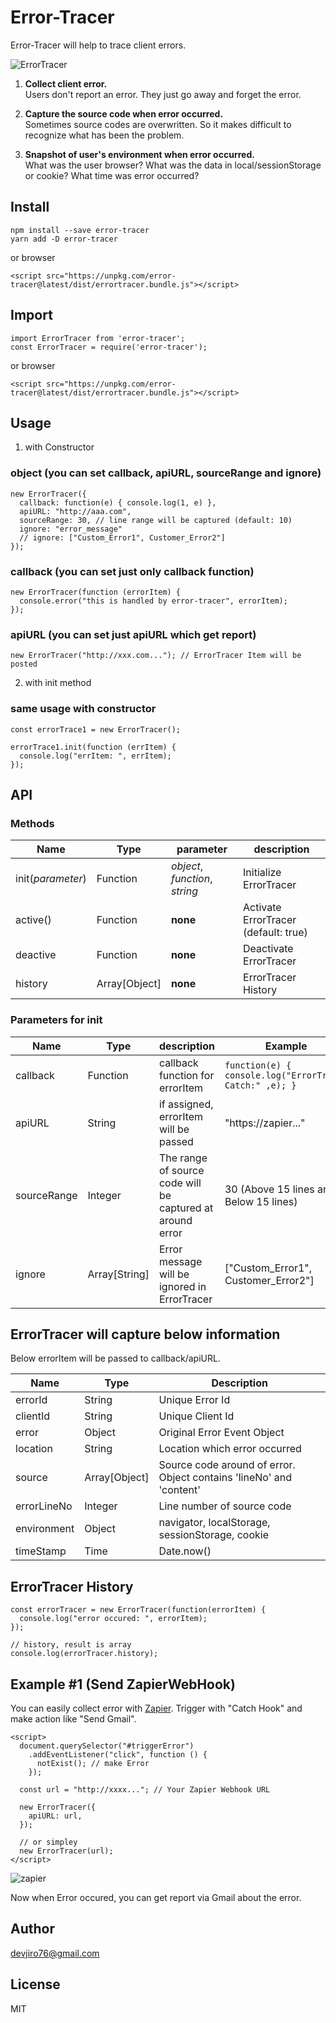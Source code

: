 # Error-Tracer

Error-Tracer will help to trace client errors.

![ErrorTracer](https://user-images.githubusercontent.com/25057349/41692482-88432d6c-753b-11e8-9493-07a22aa3c6d6.png)

1. **Collect client error.**  
Users don't report an error. They just go away and forget the error.

2. **Capture the source code when error occurred.**  
Sometimes source codes are overwritten. So it makes difficult to recognize what has been the problem.

3. **Snapshot of user's environment when error occurred.**  
What was the user browser?
What was the data in local/sessionStorage or cookie?
What time was error occurred?


## Install
```
npm install --save error-tracer
yarn add -D error-tracer
```
or browser
```
<script src="https://unpkg.com/error-tracer@latest/dist/errortracer.bundle.js"></script>
```


## Import
```
import ErrorTracer from 'error-tracer';
const ErrorTracer = require('error-tracer');
```
or browser
```
<script src="https://unpkg.com/error-tracer@latest/dist/errortracer.bundle.js"></script>
```

## Usage
1. with Constructor
### object (you can set callback, apiURL, sourceRange and ignore)
```
new ErrorTracer({
  callback: function(e) { console.log(1, e) },
  apiURL: "http://aaa.com",
  sourceRange: 30, // line range will be captured (default: 10)
  ignore: "error_message"
  // ignore: ["Custom_Error1", Customer_Error2"]
});
```
### callback (you can set just only callback function)
```
new ErrorTracer(function (errorItem) {
  console.error("this is handled by error-tracer", errorItem);
});
```
### apiURL (you can set just apiURL which get report)
```
new ErrorTracer("http://xxx.com..."); // ErrorTracer Item will be posted
```

2. with init method
### same usage with constructor
```
const errorTrace1 = new ErrorTracer();

errorTrace1.init(function (errItem) {
  console.log("errItem: ", errItem);
});
```

## API
### Methods
| Name              | Type     | parameter                            | description                          |
|-------------------|----------|--------------------------------------|--------------------------------------|
| init(_parameter_) | Function | _object_, _function_, _string_ | Initialize ErrorTracer               |
| active()          | Function | __none__                             | Activate ErrorTracer (default: true) |
| deactive          | Function | __none__                             | Deactivate ErrorTracer               |
| history           | Array[Object]    | __none__                             | ErrorTracer History                  |

### Parameters for init
| Name        | Type          | description                                                | Example                                                   |
|-------------|---------------|------------------------------------------------------------|-----------------------------------------------------------|
| callback    | Function      | callback function for errorItem                            | `function(e) { console.log("ErrorTracer Catch:" ,e); }` |
| apiURL      | String        | if assigned, errorItem will be passed                      | "https://zapier..."                                       |
| sourceRange | Integer       | The range of source code will be captured at around error  | 30 (Above 15 lines and Below 15 lines)                    |
| ignore      | Array[String] | Error message will be ignored in ErrorTracer               | ["Custom_Error1", Customer_Error2"]  


## ErrorTracer will capture below information
Below errorItem will be passed to callback/apiURL.

| Name        | Type          | Description                                                         |
|-------------|---------------|---------------------------------------------------------------------|
| errorId     | String        | Unique Error Id                                                     |
| clientId    | String        | Unique Client Id                                                    |
| error       | Object        | Original Error Event Object                                         |
| location    | String        | Location which error occurred                                       |
| source      | Array[Object] | Source code around of error. Object contains 'lineNo' and 'content' |
| errorLineNo | Integer       | Line number of source code                                          |
| environment | Object        | navigator, localStorage, sessionStorage, cookie                     |
| timeStamp   | Time          | Date.now()                                                          |

## ErrorTracer History
```
const errorTracer = new ErrorTracer(function(errorItem) {
  console.log("error occured: ", errorItem);
});

// history, result is array
console.log(errorTracer.history);
```

## Example #1 (Send ZapierWebHook)
You can easily collect error with [Zapier](https://zapier.com).
Trigger with "Catch Hook" and make action like "Send Gmail".
```
<script>
  document.querySelector("#triggerError")
    .addEventListener("click", function () {
      notExist(); // make Error
    });

  const url = "http://xxxx..."; // Your Zapier Webhook URL

  new ErrorTracer({
    apiURL: url,
  });

  // or simpley
  new ErrorTracer(url);
</script>
```
![zapier](https://user-images.githubusercontent.com/25057349/41698810-5814cc52-755b-11e8-8226-b1787d7b9f69.png)

Now when Error occured, you can get report via Gmail about the error.



## Author
devjiro76@gmail.com



## License
MIT
